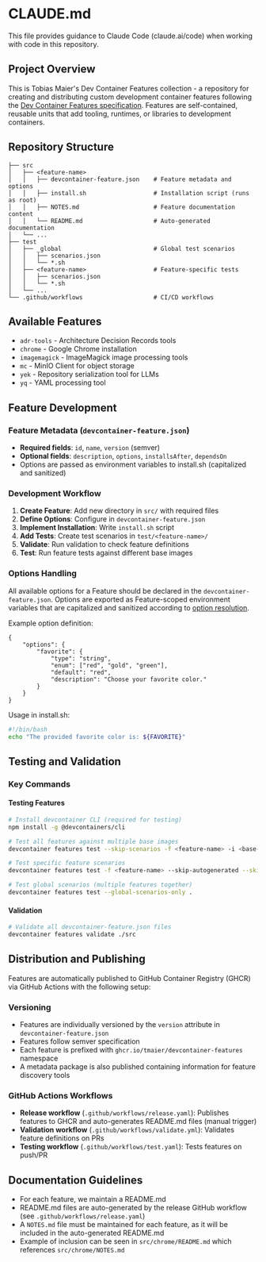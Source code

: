# CLAUDE.md

This file provides guidance to Claude Code (claude.ai/code) when working with code in this repository.

## Project Overview

This is Tobias Maier's Dev Container Features collection - a repository for creating and distributing custom development container features following the [Dev Container Features specification](https://containers.dev/implementors/features/). Features are self-contained, reusable units that add tooling, runtimes, or libraries to development containers.

## Repository Structure

```
├── src
│   ├── <feature-name>
│   │   ├── devcontainer-feature.json    # Feature metadata and options
│   │   ├── install.sh                   # Installation script (runs as root)
│   │   ├── NOTES.md                     # Feature documentation content
│   │   └── README.md                    # Auto-generated documentation
│   └── ...
├── test
│   ├── _global                          # Global test scenarios
│   │   ├── scenarios.json
│   │   └── *.sh
│   ├── <feature-name>                   # Feature-specific tests
│   │   ├── scenarios.json
│   │   └── *.sh
│   └── ...
└── .github/workflows                    # CI/CD workflows
```

## Available Features

- `adr-tools` - Architecture Decision Records tools
- `chrome` - Google Chrome installation
- `imagemagick` - ImageMagick image processing tools
- `mc` - MinIO Client for object storage
- `yek` - Repository serialization tool for LLMs
- `yq` - YAML processing tool

## Feature Development

### Feature Metadata (`devcontainer-feature.json`)
- **Required fields**: `id`, `name`, `version` (semver)
- **Optional fields**: `description`, `options`, `installsAfter`, `dependsOn`
- Options are passed as environment variables to install.sh (capitalized and sanitized)

### Development Workflow

1. **Create Feature**: Add new directory in `src/` with required files
2. **Define Options**: Configure in `devcontainer-feature.json` 
3. **Implement Installation**: Write `install.sh` script
4. **Add Tests**: Create test scenarios in `test/<feature-name>/`
5. **Validate**: Run validation to check feature definitions
6. **Test**: Run feature tests against different base images

### Options Handling

All available options for a Feature should be declared in the `devcontainer-feature.json`. Options are exported as Feature-scoped environment variables that are capitalized and sanitized according to [option resolution](https://containers.dev/implementors/features/#option-resolution).

Example option definition:
```jsonc
{
    "options": {
        "favorite": {
            "type": "string",
            "enum": ["red", "gold", "green"],
            "default": "red",
            "description": "Choose your favorite color."
        }
    }
}
```

Usage in install.sh:
```bash
#!/bin/bash
echo "The provided favorite color is: ${FAVORITE}"
```

## Testing and Validation

### Key Commands

#### Testing Features
```bash
# Install devcontainer CLI (required for testing)
npm install -g @devcontainers/cli

# Test all features against multiple base images
devcontainer features test --skip-scenarios -f <feature-name> -i <base-image> .

# Test specific feature scenarios
devcontainer features test -f <feature-name> --skip-autogenerated --skip-duplicated .

# Test global scenarios (multiple features together)
devcontainer features test --global-scenarios-only .
```

#### Validation
```bash
# Validate all devcontainer-feature.json files
devcontainer features validate ./src
```

## Distribution and Publishing

Features are automatically published to GitHub Container Registry (GHCR) via GitHub Actions with the following setup:

### Versioning
- Features are individually versioned by the `version` attribute in `devcontainer-feature.json`
- Features follow semver specification
- Each feature is prefixed with `ghcr.io/tmaier/devcontainer-features` namespace
- A metadata package is also published containing information for feature discovery tools

### GitHub Actions Workflows
- **Release workflow** (`.github/workflows/release.yaml`): Publishes features to GHCR and auto-generates README.md files (manual trigger)
- **Validation workflow** (`.github/workflows/validate.yml`): Validates feature definitions on PRs
- **Testing workflow** (`.github/workflows/test.yaml`): Tests features on push/PR

## Documentation Guidelines

- For each feature, we maintain a README.md
- README.md files are auto-generated by the release GitHub workflow (see `.github/workflows/release.yaml`)
- A `NOTES.md` file must be maintained for each feature, as it will be included in the auto-generated README.md
- Example of inclusion can be seen in `src/chrome/README.md` which references `src/chrome/NOTES.md`